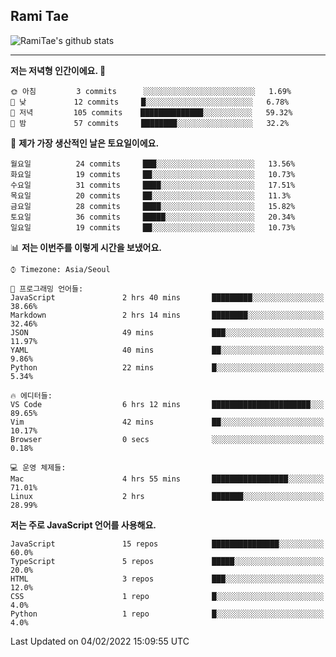 ## Rami Tae

![RamiTae's github stats](https://github-readme-stats.vercel.app/api?username=RamiTae&show_icons=true&theme=tokyonight)

---
<!--START_SECTION:waka-->
**저는 저녁형 인간이에요. 🦉** 

```text
🌞 아침         3 commits      ░░░░░░░░░░░░░░░░░░░░░░░░░   1.69% 
🌆 낮　         12 commits     █░░░░░░░░░░░░░░░░░░░░░░░░   6.78% 
🌃 저녁         105 commits    ██████████████░░░░░░░░░░░   59.32% 
🌙 밤　         57 commits     ████████░░░░░░░░░░░░░░░░░   32.2%

```
📅 **제가 가장 생산적인 날은 토요일이에요.** 

```text
월요일          24 commits     ███░░░░░░░░░░░░░░░░░░░░░░   13.56% 
화요일          19 commits     ██░░░░░░░░░░░░░░░░░░░░░░░   10.73% 
수요일          31 commits     ████░░░░░░░░░░░░░░░░░░░░░   17.51% 
목요일          20 commits     ██░░░░░░░░░░░░░░░░░░░░░░░   11.3% 
금요일          28 commits     ████░░░░░░░░░░░░░░░░░░░░░   15.82% 
토요일          36 commits     █████░░░░░░░░░░░░░░░░░░░░   20.34% 
일요일          19 commits     ██░░░░░░░░░░░░░░░░░░░░░░░   10.73%

```


📊 **저는 이번주를 이렇게 시간을 보냈어요.** 

```text
⌚︎ Timezone: Asia/Seoul

💬 프로그래밍 언어들: 
JavaScript               2 hrs 40 mins       █████████░░░░░░░░░░░░░░░░   38.66% 
Markdown                 2 hrs 14 mins       ████████░░░░░░░░░░░░░░░░░   32.46% 
JSON                     49 mins             ███░░░░░░░░░░░░░░░░░░░░░░   11.97% 
YAML                     40 mins             ██░░░░░░░░░░░░░░░░░░░░░░░   9.86% 
Python                   22 mins             █░░░░░░░░░░░░░░░░░░░░░░░░   5.34%

🔥 에디터들: 
VS Code                  6 hrs 12 mins       ██████████████████████░░░   89.65% 
Vim                      42 mins             ██░░░░░░░░░░░░░░░░░░░░░░░   10.17% 
Browser                  0 secs              ░░░░░░░░░░░░░░░░░░░░░░░░░   0.18%

💻 운영 체제들: 
Mac                      4 hrs 55 mins       █████████████████░░░░░░░░   71.01% 
Linux                    2 hrs               ███████░░░░░░░░░░░░░░░░░░   28.99%

```

**저는 주로 JavaScript 언어를 사용해요.** 

```text
JavaScript               15 repos            ███████████████░░░░░░░░░░   60.0% 
TypeScript               5 repos             █████░░░░░░░░░░░░░░░░░░░░   20.0% 
HTML                     3 repos             ███░░░░░░░░░░░░░░░░░░░░░░   12.0% 
CSS                      1 repo              █░░░░░░░░░░░░░░░░░░░░░░░░   4.0% 
Python                   1 repo              █░░░░░░░░░░░░░░░░░░░░░░░░   4.0%

```



 Last Updated on 04/02/2022 15:09:55 UTC
<!--END_SECTION:waka-->
